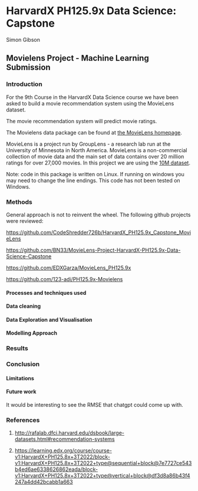 # HarvardX PH125.9x Data Science: Capstone

Simon Gibson 

## Movielens Project -  Machine Learning Submission

### Introduction

For the 9th Course in the HarvardX Data Science course we have been asked to build a movie recommendation system using the MovieLens dataset.

The movie recommendation system will predict movie ratings.

The Movielens data package can be found at [the MovieLens homepage](https://movielens.org/). 

MovieLens is a project run by GroupLens - a research lab run at the University of Minnesota in North America. MovieLens is a non-commercial collection of movie data and the main set of data contains over 20 million ratings for over 27,000 movies. In this project we are using the [10M dataset](https://grouplens.org/datasets/movielens/10m/).

Note: code in this package is written on Linux. If running on windows you may need to change the line endings. This code has not been tested on Windows.

### Methods

General approach is not to reinvent the wheel. The following github projects were reviewed:

https://github.com/CodeShredder726b/HarvardX_PH125.9x_Capstone_MovieLens

https://github.com/BN33/MovieLens-Project-HarvardX-PH125.9x-Data-Science-Capstone

https://github.com/EDXGarza/MovieLens_PH125.9x

https://github.com/123-adi/PH125.9x-Movielens

#### Processes and techniques used

#### Data cleaning

#### Data Exploration and Visualisation

#### Modelling Approach

### Results

### Conclusion

#### Limitations

#### Future work

It would be interesting to see the RMSE that chatgpt could come up with.

### References

1. http://rafalab.dfci.harvard.edu/dsbook/large-datasets.html#recommendation-systems

2. https://learning.edx.org/course/course-v1:HarvardX+PH125.8x+3T2022/block-v1:HarvardX+PH125.8x+3T2022+type@sequential+block@7e7727ce543b4ed6ae6338626862eada/block-v1:HarvardX+PH125.8x+3T2022+type@vertical+block@df3d8a86b43f4247a4dd42bcabb1a663

